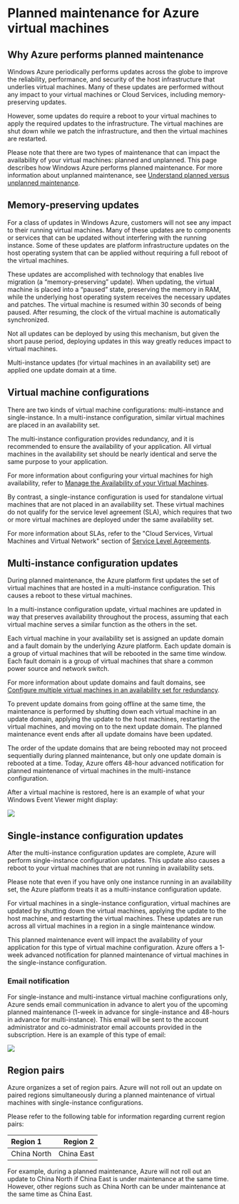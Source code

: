 <properties
	pageTitle="Planned maintenance for Azure VMs | Windows Azure"
	description="Understand what Azure planned maintenance is and how it affects your virtual machines running in Azure."
	services="virtual-machines"
	documentationCenter=""
	authors="kenazk"
	manager="timlt"
	editor=""
	tags="azure-service-management,azure-resource-manager"/>

<tags
	ms.service="virtual-machines"
	ms.date="07/23/2015"
	wacn.date=""/>


# Planned maintenance for Azure virtual machines

## Why Azure performs planned maintenance

Windows Azure periodically performs updates across the globe to improve the reliability, performance, and security of the host infrastructure that underlies virtual machines. Many of these updates are performed without any impact to your virtual machines or Cloud Services, including memory-preserving updates.

However, some updates do require a reboot to your virtual machines to apply the required updates to the infrastructure. The virtual machines are shut down while we patch the infrastructure, and then the virtual machines are restarted.

Please note that there are two types of maintenance that can impact the availability of your virtual machines: planned and unplanned. This page describes how Windows Azure performs planned maintenance. For more information about unplanned maintenance, see [Understand planned versus unplanned maintenance](/documentation/articles/virtual-machines-manage-availability).

## Memory-preserving updates

For a class of updates in Windows Azure, customers will not see any impact to their running virtual machines. Many of these updates are to components or services that can be updated without interfering with the running instance. Some of these updates are platform infrastructure updates on the host operating system that can be applied without requiring a full reboot of the virtual machines.

These updates are accomplished with technology that enables live migration (a “memory-preserving” update). When updating, the virtual machine is placed into a “paused” state, preserving the memory in RAM, while the underlying host operating system receives the necessary updates and patches. The virtual machine is resumed within 30 seconds of being paused. After resuming, the clock of the virtual machine is automatically synchronized.

Not all updates can be deployed by using this mechanism, but given the short pause period, deploying updates in this way greatly reduces impact to virtual machines.

Multi-instance updates (for virtual machines in an availability set) are applied one update domain at a time.  

## Virtual machine configurations

There are two kinds of virtual machine configurations: multi-instance and single-instance. In a multi-instance configuration, similar virtual machines are placed in an availability set.

The multi-instance configuration provides redundancy, and it is recommended to ensure the availability of your application. All virtual machines in the availability set should be nearly identical and serve the same purpose to your application.

For more information about configuring your virtual machines for high availability, refer to [Manage the Availability of your Virtual Machines](/documentation/articles/virtual-machines-manage-availability).

By contrast, a single-instance configuration is used for standalone virtual machines that are not placed in an availability set. These virtual machines do not qualify for the service level agreement (SLA), which requires that two or more virtual machines are deployed under the same availability set.

For more information about SLAs, refer to the "Cloud Services, Virtual Machines and Virtual Network" section of [Service Level Agreements](/support/legal/sla/).


## Multi-instance configuration updates

During planned maintenance, the Azure platform first updates the set of virtual machines that are hosted in a multi-instance configuration. This causes a reboot to these virtual machines.

In a multi-instance configuration update, virtual machines are updated in way that preserves availability throughout the process, assuming that each virtual machine serves a similar function as the others in the set.

Each virtual machine in your availability set is assigned an update domain and a fault domain by the underlying Azure platform. Each update domain is a group of virtual machines that will be rebooted in the same time window. Each fault domain is a group of virtual machines that share a common power source and network switch.

For more information about update domains and fault domains, see [Configure multiple virtual machines in an availability set for redundancy](/documentation/articles/virtual-machines-manage-availability#configure-multiple-virtual-machines-in-an-availability-set-for-redundancy).

To prevent update domains from going offline at the same time, the maintenance is performed by shutting down each virtual machine in an update domain, applying the update to the host machines, restarting the virtual machines, and moving on to the next update domain. The planned maintenance event ends after all update domains have been updated.

The order of the update domains that are being rebooted may not proceed sequentially during planned maintenance, but only one update domain is rebooted at a time. Today, Azure offers 48-hour advanced notification for planned maintenance of virtual machines in the multi-instance configuration.

After a virtual machine is restored, here is an example of what your Windows Event Viewer might display:

<!--Image reference-->
![][image2]

## Single-instance configuration updates

After the multi-instance configuration updates are complete, Azure will perform single-instance configuration updates. This update also causes a reboot to your virtual machines that are not running in availability sets.

Please note that even if you have only one instance running in an availability set, the Azure platform treats it as a multi-instance configuration update.

For virtual machines in a single-instance configuration, virtual machines are updated by shutting down the virtual machines, applying the update to the host machine, and restarting the virtual machines. These updates are run across all virtual machines in a region in a single maintenance window.

This planned maintenance event will impact the availability of your application for this type of virtual machine configuration. Azure offers a 1-week advanced notification for planned maintenance of  virtual machines in the single-instance configuration.

### Email notification

For single-instance and multi-instance virtual machine configurations only, Azure sends email communication in advance to alert you of the upcoming planned maintenance (1-week in advance for single-instance and 48-hours in advance for multi-instance). This email will be sent to the account administrator and co-administrator email accounts provided in the subscription. Here is an example of this type of email:

<!--Image reference-->
![][image1]

## Region pairs

Azure organizes a set of region pairs. Azure will not roll out an update on paired regions simultaneously during a planned maintenance of virtual machines with single-instance configurations.

Please refer to the following table for information regarding current region pairs:

Region 1 | Region 2
:----- | ------:
China North | China East

For example, during a planned maintenance, Azure will not roll out an update to China North if China East is under maintenance at the same time. However, other regions such as China North can be under maintenance at the same time as China East.

<!--Anchors-->
[image1]: ./media/virtual-machines-planned-maintenance/vmplanned1.png
[image2]: ./media/virtual-machines-planned-maintenance/EventViewerPostReboot.png
[image3]: ./media/virtual-machines-planned-maintenance/RegionPairs.PNG


<!--Link references-->
[Virtual Machines Manage Availability]: /documentation/articles/virtual-machines-windows-tutorial
[Understand planned versus unplanned maintenance]: /documentation/articles/virtual-machines-manage-availability#Understand-planned-versus-unplanned-maintenance